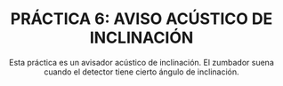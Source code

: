 <div align="center">

# PRÁCTICA 6: AVISO ACÚSTICO DE INCLINACIÓN

</div>

<p align="center">Esta práctica es un avisador acústico de inclinación. El zumbador suena cuando el detector
tiene cierto ángulo de inclinación. </p>
